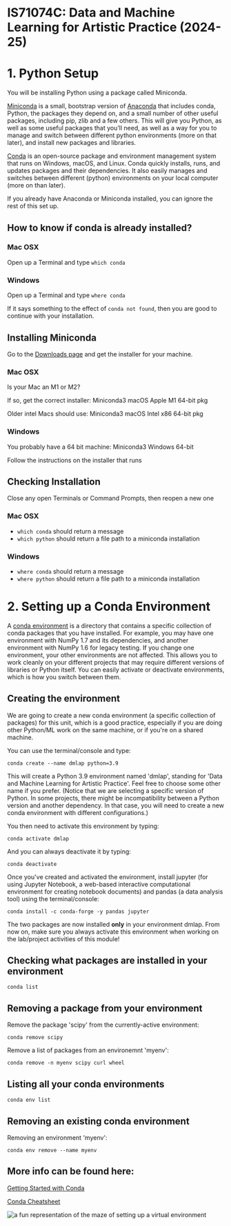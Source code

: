 # IS71074C: Data and Machine Learning for Artistic Practice (2024-25)

# 1. Python Setup

You will be installing Python using a package called Miniconda.

[Miniconda](https://docs.conda.io/en/latest/miniconda.html) is a small, bootstrap version of [Anaconda](https://docs.conda.io/projects/conda/en/latest/glossary.html#anaconda-glossary) that includes conda, Python, the packages they depend on, and a small number of other useful packages, including pip, zlib and a few others.
This will give you Python, as well as some useful packages that you’ll need, as well as a way for you to manage and switch between different python environments (more on that later), and install new packages and libraries.

[Conda](https://docs.conda.io/projects/conda/en/latest/) is an open-source package and environment management system that runs on Windows, macOS, and Linux. Conda quickly installs, runs, and updates packages and their dependencies. It also easily manages and switches between different (python) environments on your local computer (more on than later). 

If you already have Anaconda or Miniconda installed, you can ignore the rest of this set up.

## How to know if conda is already installed?

### Mac OSX

Open up a Terminal and type ``which conda``

### Windows

Open up a Terminal and type ``where conda``

If it says something to the effect of ``conda not found``, then you are good to continue with your installation.

## Installing Miniconda 

Go to the [Downloads page](https://docs.conda.io/en/latest/miniconda.html) and get the installer for your machine.

### Mac OSX

Is your Mac an M1 or M2?

If so, get the correct installer: Miniconda3 macOS Apple M1 64-bit pkg 

Older intel Macs should use: Miniconda3 macOS Intel x86 64-bit pkg

### Windows

You probably have a 64 bit machine: Miniconda3 Windows 64-bit

Follow the instructions on the installer that runs 

## Checking Installation 

Close any open Terminals or Command Prompts, then reopen a new one 

### Mac OSX

* ``which conda`` should return a message 
* ``which python`` should return a file path to a miniconda installation 

### Windows

* ``where conda`` should return a message 
* ``where python`` should return a file path to a miniconda installation

# 2. Setting up a Conda Environment 

A [conda environment](https://docs.conda.io/projects/conda/en/latest/user-guide/concepts/environments.html) is a directory that contains a specific collection of conda packages that you have installed. For example, you may have one environment with NumPy 1.7 and its dependencies, and another environment with NumPy 1.6 for legacy testing. If you change one environment, your other environments are not affected. This allows you to work cleanly on your different projects that may require different versions of libraries or Python itself. You can easily activate or deactivate environments, which is how you switch between them. 

## Creating the environment

We are going to create a new conda environment (a specific collection of packages) for this unit, which is a good practice, especially if you are doing other Python/ML work on the same machine, or if you're on a shared machine.

You can use the terminal/console and type: 

``conda create --name dmlap python=3.9`` 

This will create a Python 3.9 environment named 'dmlap', standing for 'Data and Machine Learning for Artistic Practice'. Feel free to choose some other name if you prefer. (Notice that we are selecting a specific version of Python. In some projects, there might be incompatibility between a Python version and another dependency. In that case, you will need to create a new conda environment with different configurations.)

You then need to activate this environment by typing:

``conda activate dmlap``

And you can always deactivate it by typing:

``conda deactivate``

Once you've created and activated the environment, install jupyter (for using Jupyter Notebook, a web-based interactive computational environment for creating notebook documents) and pandas (a data analysis tool) using the terminal/console:

``conda install -c conda-forge -y pandas jupyter``

The two packages are now installed **only** in your environment dmlap. From now on, make sure you always activate this environment when working on the lab/project activities of this module!

## Checking what packages are installed in your environment

```conda list```

## Removing a package from your environment

Remove the package 'scipy' from the currently-active environment:

```conda remove scipy```

Remove a list of packages from an environemnt 'myenv':

```conda remove -n myenv scipy curl wheel```

## Listing all your conda environments

```conda env list```

## Removing an existing conda environment

Removing an environment 'myenv': 

```conda env remove --name myenv```

## More info can be found here:

[Getting Started with Conda](https://docs.conda.io/projects/conda/en/latest/user-guide/getting-started.html)

[Conda Cheatsheet](https://docs.conda.io/projects/conda/en/latest/user-guide/cheatsheet.html)

![a fun representation of the maze of setting up a virtual environment](https://imgs.xkcd.com/comics/python_environment.png)